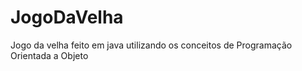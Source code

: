# JogoDaVelha
 Jogo da velha feito em java utilizando os conceitos de Programação Orientada a Objeto
